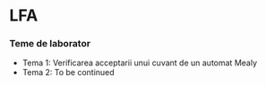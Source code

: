 # LFA
<h3>Teme de laborator</h3>
<ul>
  <li> Tema 1: Verificarea acceptarii unui cuvant de un automat Mealy </li>
  <li> Tema 2: To be continued </li>
  </ul>
